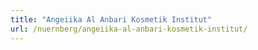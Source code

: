 ```yaml
---
title: "Angeiika Al Anbari Kosmetik Institut"
url: /nuernberg/angeiika-al-anbari-kosmetik-institut/
---
```

